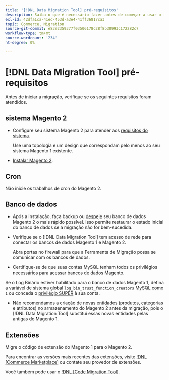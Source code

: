 ```yaml
---
title: '[!DNL Data Migration Tool] pré-requisitos'
description: Saiba o que é necessário fazer antes de começar a usar o [!DNL Data Migration Tool] para transferir dados entre o Magento 1 e o Magento 2.
exl-id: 42dfa1ca-41ed-453d-a3e4-41ff36817ca3
topic: Commerce, Migration
source-git-commit: e83e2359377f03506178c28f8b30993c172282c7
workflow-type: tm+mt
source-wordcount: '234'
ht-degree: 0%

---
```


# [!DNL Data Migration Tool] pré-requisitos

Antes de iniciar a migração, verifique se os seguintes requisitos foram atendidos.

## sistema Magento 2

* Configure seu sistema Magento 2 para atender aos [requisitos do sistema](../../installation/system-requirements.md).

  Use uma topologia e um design que correspondam pelo menos ao seu sistema Magento 1 existente.

* [Instalar Magento 2](../../installation/overview.md).

## Cron

Não inicie os trabalhos de cron do Magento 2.

## Banco de dados

* Após a instalação, faça backup ou [despeje](https://dev.mysql.com/doc/refman/8.0/en/mysqldump.html) seu banco de dados Magento 2 o mais rápido possível. Isso permite restaurar o estado inicial do banco de dados se a migração não for bem-sucedida.

* Verifique se o [!DNL Data Migration Tool] tem acesso de rede para conectar os bancos de dados Magento 1 e Magento 2.

  Abra portas no firewall para que a Ferramenta de Migração possa se comunicar com os bancos de dados.

* Certifique-se de que suas contas MySQL tenham todos os privilégios necessários para acessar bancos de dados Magento.

Se o Log Binário estiver habilitado para o banco de dados Magento 1, defina a variável de sistema global [`log_bin_trust_function_creators`](https://dev.mysql.com/doc/refman/5.7/en/server-system-variables.html#sysvar_log_bin_trust_function_creators) MySQL como `1` ou conceda o [privilégio SUPER](https://dev.mysql.com/doc/refman/5.7/en/privileges-provided.html#priv_super) à sua conta.

* Não recomendamos a criação de novas entidades (produtos, categorias e atributos) no armazenamento do Magento 2 antes da migração, pois o [!DNL Data Migration Tool] substitui essas novas entidades pelas antigas do Magento 1.

## Extensões

Migre o código de extensão do Magento 1 para o Magento 2.

Para encontrar as versões mais recentes das extensões, visite [!DNL [Commerce Marketplace]](https://marketplace.magento.com/) ou contate seu provedor de extensões.

Você também pode usar o [!DNL [Code Migration Tool]](https://github.com/magento-commerce/code-migration/blob/develop/README.md).
